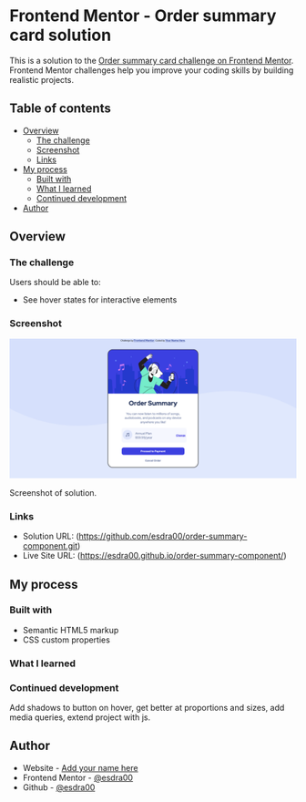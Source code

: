 # Frontend Mentor - Order summary card solution

This is a solution to the [Order summary card challenge on Frontend Mentor](https://www.frontendmentor.io/challenges/order-summary-component-QlPmajDUj). Frontend Mentor challenges help you improve your coding skills by building realistic projects.

## Table of contents

-    [Overview](#overview)
     -    [The challenge](#the-challenge)
     -    [Screenshot](#screenshot)
     -    [Links](#links)
-    [My process](#my-process)
     -    [Built with](#built-with)
     -    [What I learned](#what-i-learned)
     -    [Continued development](#continued-development)
-    [Author](#author)

## Overview

### The challenge

Users should be able to:

-    See hover states for interactive elements

### Screenshot

![](./screenshot.png)

Screenshot of solution.

### Links

-    Solution URL: (https://github.com/esdra00/order-summary-component.git)
-    Live Site URL: (https://esdra00.github.io/order-summary-component/)

## My process

### Built with

-    Semantic HTML5 markup
-    CSS custom properties

### What I learned

### Continued development

Add shadows to button on hover, get better at proportions and sizes, add media queries, extend project with js.

## Author

-    Website - [Add your name here](https://www.your-site.com)
-    Frontend Mentor - [@esdra00](https://www.frontendmentor.io/profile/esdra00)
-    Github - [@esdra00](https://github.com/esdra00)
